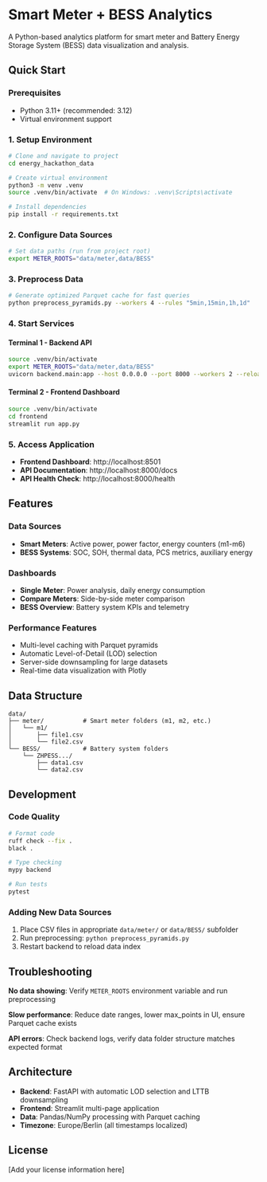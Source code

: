 # Smart Meter + BESS Analytics

A Python-based analytics platform for smart meter and Battery Energy Storage System (BESS) data visualization and analysis.

## Quick Start

### Prerequisites
- Python 3.11+ (recommended: 3.12)
- Virtual environment support

### 1. Setup Environment

```bash
# Clone and navigate to project
cd energy_hackathon_data

# Create virtual environment
python3 -m venv .venv
source .venv/bin/activate  # On Windows: .venv\Scripts\activate

# Install dependencies
pip install -r requirements.txt
```

### 2. Configure Data Sources

```bash
# Set data paths (run from project root)
export METER_ROOTS="data/meter,data/BESS"
```

### 3. Preprocess Data

```bash
# Generate optimized Parquet cache for fast queries
python preprocess_pyramids.py --workers 4 --rules "5min,15min,1h,1d"
```

### 4. Start Services

#### Terminal 1 - Backend API
```bash
source .venv/bin/activate
export METER_ROOTS="data/meter,data/BESS"
uvicorn backend.main:app --host 0.0.0.0 --port 8000 --workers 2 --reload
```

#### Terminal 2 - Frontend Dashboard
```bash
source .venv/bin/activate
cd frontend
streamlit run app.py
```

### 5. Access Application

- **Frontend Dashboard**: http://localhost:8501
- **API Documentation**: http://localhost:8000/docs
- **API Health Check**: http://localhost:8000/health

## Features

### Data Sources
- **Smart Meters**: Active power, power factor, energy counters (m1-m6)
- **BESS Systems**: SOC, SOH, thermal data, PCS metrics, auxiliary energy

### Dashboards
- **Single Meter**: Power analysis, daily energy consumption
- **Compare Meters**: Side-by-side meter comparison
- **BESS Overview**: Battery system KPIs and telemetry

### Performance Features
- Multi-level caching with Parquet pyramids
- Automatic Level-of-Detail (LOD) selection
- Server-side downsampling for large datasets
- Real-time data visualization with Plotly

## Data Structure

```
data/
├── meter/           # Smart meter folders (m1, m2, etc.)
│   └── m1/
│       ├── file1.csv
│       └── file2.csv
└── BESS/            # Battery system folders
    └── ZHPESS.../
        ├── data1.csv
        └── data2.csv
```

## Development

### Code Quality
```bash
# Format code
ruff check --fix .
black .

# Type checking
mypy backend

# Run tests
pytest
```

### Adding New Data Sources
1. Place CSV files in appropriate `data/meter/` or `data/BESS/` subfolder
2. Run preprocessing: `python preprocess_pyramids.py`
3. Restart backend to reload data index

## Troubleshooting

**No data showing**: Verify `METER_ROOTS` environment variable and run preprocessing

**Slow performance**: Reduce date ranges, lower max_points in UI, ensure Parquet cache exists

**API errors**: Check backend logs, verify data folder structure matches expected format

## Architecture

- **Backend**: FastAPI with automatic LOD selection and LTTB downsampling
- **Frontend**: Streamlit multi-page application
- **Data**: Pandas/NumPy processing with Parquet caching
- **Timezone**: Europe/Berlin (all timestamps localized)

## License

[Add your license information here]